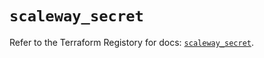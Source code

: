 # `scaleway_secret`

Refer to the Terraform Registory for docs: [`scaleway_secret`](https://registry.terraform.io/providers/scaleway/scaleway/2.18.0/docs/resources/secret).
